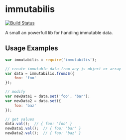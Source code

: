 # immutabilis
[![Build Status](https://travis-ci.org/michbuett/immutabilis.svg?branch=master)](https://travis-ci.org/michbuett/immutabilis)

A small an powerfull lib for handling immutable data.

Usage Examples
--------------

```js
var immutabilis = require('immutabilis');

// create immutable data from any js object or array
var data = immutabilis.fromJS({
    foo: 'foo'
});

// modify
var newData1 = data.set('foo', 'bar');
var newData2 = data.set({
    foo: 'baz'
});

// get values
data.val();  // { foo: 'foo' }
newData1.val();  // { foo: 'bar' }
newData2.val();  // { foo: 'baz' }

```
